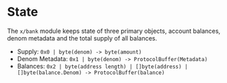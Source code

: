 # State

The `x/bank` module keeps state of three primary objects, account balances, denom metadata and the
total supply of all balances.

- Supply: `0x0 | byte(denom) -> byte(amount)`
- Denom Metadata: `0x1 | byte(denom) -> ProtocolBuffer(Metadata)`
- Balances: `0x2 | byte(address length) | []byte(address) | []byte(balance.Denom) -> ProtocolBuffer(balance)`
